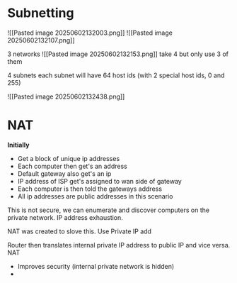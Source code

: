 # **Subnetting**
![[Pasted image 20250602132003.png]]
![[Pasted image 20250602132107.png]]

3 networks
![[Pasted image 20250602132153.png]]
take 4 but only use 3 of them

4 subnets
each subnet will have 64 host ids (with 2 special host ids, 0 and 255)

![[Pasted image 20250602132438.png]]

# NAT
**Initially** 
- Get a block of unique ip addresses
- Each computer then get's an address 
- Default gateway also get's an ip
- IP address of ISP get's assigned to wan side of gateway 
- Each computer is then told the gateways address 
- All ip addresses are public addresses in this scenario

This is not secure, we can enumerate and discover computers on the private network.
IP address exhaustion.

NAT was created to slove this.
Use Private IP add

Router then translates internal private IP address to public IP and vice versa.
NAT
- Improves security (internal private network is hidden)
- 

